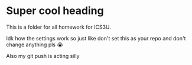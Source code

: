 # Super cool heading
This is a folder for all homework for ICS3U.

Idk how the settings work so just like don't set this as your repo and don't change anything pls 😭

Also my git push is acting silly
